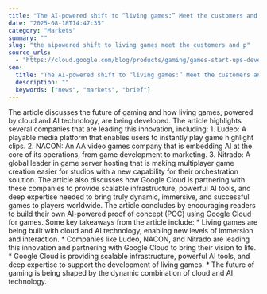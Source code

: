 ```yaml
---
title: "The AI-powered shift to “living games:” Meet the customers and partners leveling up the ways we play"
date: "2025-08-18T14:47:35"
category: "Markets"
summary: ""
slug: "the aipowered shift to living games meet the customers and p"
source_urls:
  - "https://cloud.google.com/blog/products/gaming/games-start-ups-developers-partners-innovating-with-gen-ai/"
seo:
  title: "The AI-powered shift to “living games:” Meet the customers and partners leveling up the ways we play | Hash n Hedge"
  description: ""
  keywords: ["news", "markets", "brief"]
---
```

The article discusses the future of gaming and how living games, powered by cloud and AI technology, are being developed. The article highlights several companies that are leading this innovation, including:  1. Ludeo: A playable media platform that enables users to instantly play game highlight clips. 2. NACON: An AA video games company that is embedding AI at the core of its operations, from game development to marketing. 3. Nitrado: A global leader in game server hosting that is making multiplayer game creation easier for studios with a new capability for their orchestration solution.  The article also discusses how Google Cloud is partnering with these companies to provide scalable infrastructure, powerful AI tools, and deep expertise needed to bring truly dynamic, immersive, and successful games to players worldwide. The article concludes by encouraging readers to build their own AI-powered proof of concept (POC) using Google Cloud for games.  Some key takeaways from the article include:  * Living games are being built with cloud and AI technology, enabling new levels of immersion and interaction. * Companies like Ludeo, NACON, and Nitrado are leading this innovation and partnering with Google Cloud to bring their vision to life. * Google Cloud is providing scalable infrastructure, powerful AI tools, and deep expertise to support the development of living games. * The future of gaming is being shaped by the dynamic combination of cloud and AI technology. 
